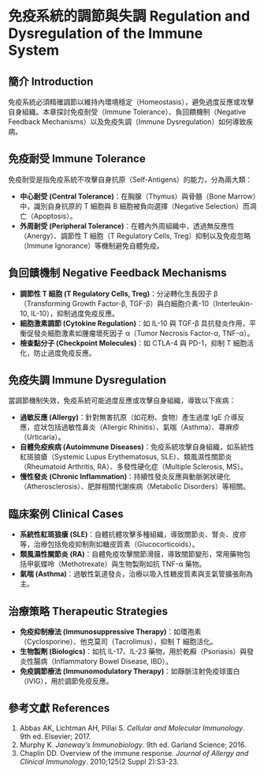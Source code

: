 # 免疫系統的調節與失調 Regulation and Dysregulation of the Immune System

## 簡介 Introduction
免疫系統必須精確調節以維持內環境穩定（Homeostasis），避免過度反應或攻擊自身組織。本章探討免疫耐受（Immune Tolerance）、負回饋機制（Negative Feedback Mechanisms）以及免疫失調（Immune Dysregulation）如何導致疾病。

## 免疫耐受 Immune Tolerance
免疫耐受是指免疫系統不攻擊自身抗原（Self-Antigens）的能力，分為兩大類：
- **中心耐受 (Central Tolerance)**：在胸腺（Thymus）與骨髓（Bone Marrow）中，識別自身抗原的 T 細胞與 B 細胞被負向選擇（Negative Selection）而凋亡（Apoptosis）。
- **外周耐受 (Peripheral Tolerance)**：在體內外周組織中，透過無反應性（Anergy）、調節性 T 細胞（T Regulatory Cells, Treg）抑制以及免疫忽略（Immune Ignorance）等機制避免自體免疫。

## 負回饋機制 Negative Feedback Mechanisms
- **調節性 T 細胞 (T Regulatory Cells, Treg)**：分泌轉化生長因子 β（Transforming Growth Factor-β, TGF-β）與白細胞介素-10（Interleukin-10, IL-10），抑制過度免疫反應。
- **細胞激素調節 (Cytokine Regulation)**：如 IL-10 與 TGF-β 具抗發炎作用，平衡促發炎細胞激素如腫瘤壞死因子 α（Tumor Necrosis Factor-α, TNF-α）。
- **檢查點分子 (Checkpoint Molecules)**：如 CTLA-4 與 PD-1，抑制 T 細胞活化，防止過度免疫反應。

## 免疫失調 Immune Dysregulation
當調節機制失效，免疫系統可能過度反應或攻擊自身組織，導致以下疾病：
- **過敏反應 (Allergy)**：針對無害抗原（如花粉、食物）產生過度 IgE 介導反應，症狀包括過敏性鼻炎（Allergic Rhinitis）、氣喘（Asthma）、蕁麻疹（Urticaria）。
- **自體免疫疾病 (Autoimmune Diseases)**：免疫系統攻擊自身組織，如系統性紅斑狼瘡（Systemic Lupus Erythematosus, SLE）、類風濕性關節炎（Rheumatoid Arthritis, RA）、多發性硬化症（Multiple Sclerosis, MS）。
- **慢性發炎 (Chronic Inflammation)**：持續性發炎反應與動脈粥狀硬化（Atherosclerosis）、肥胖相關代謝疾病（Metabolic Disorders）等相關。

## 臨床案例 Clinical Cases
- **系統性紅斑狼瘡 (SLE)**：自體抗體攻擊多種組織，導致關節炎、腎炎、皮疹等，治療包括免疫抑制劑如糖皮質素（Glucocorticoids）。
- **類風濕性關節炎 (RA)**：自體免疫攻擊關節滑膜，導致關節變形，常用藥物包括甲氨蝶呤（Methotrexate）與生物製劑如抗 TNF-α 藥物。
- **氣喘 (Asthma)**：過敏性氣道發炎，治療以吸入性糖皮質素與支氣管擴張劑為主。

## 治療策略 Therapeutic Strategies
- **免疫抑制療法 (Immunosuppressive Therapy)**：如環孢素（Cyclosporine）、他克莫司（Tacrolimus），抑制 T 細胞活化。
- **生物製劑 (Biologics)**：如抗 IL-17、IL-23 藥物，用於乾癬（Psoriasis）與發炎性腸病（Inflammatory Bowel Disease, IBD）。
- **免疫調節療法 (Immunomodulatory Therapy)**：如靜脈注射免疫球蛋白（IVIG），用於調節免疫反應。

## 參考文獻 References
1. Abbas AK, Lichtman AH, Pillai S. _Cellular and Molecular Immunology_. 9th ed. Elsevier; 2017.
2. Murphy K. _Janeway’s Immunobiology_. 9th ed. Garland Science; 2016.
3. Chaplin DD. Overview of the immune response. _Journal of Allergy and Clinical Immunology_. 2010;125(2 Suppl 2):S3-23.